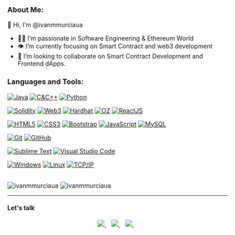 ### About Me:
🖖 Hi, I’m @ivanmmurciaua
- 👨‍💻 I’m passionate in Software Engineering & Ethereum World
- 👁 I’m currently focusing on Smart Contract and web3 development
- 💪 I’m looking to collaborate on Smart Contract Development and Frontend dApps.

### Languages and Tools:

[![Java](https://img.shields.io/badge/Java-orange?style=flat&logo=java&logoColor=white)](https://docs.oracle.com/en/java/)
[![C&C++](https://img.shields.io/badge/-C%20&%20C++-659ad2?style=flat&logo=c%2B%2B&logoColor=ffffff)](https://en.cppreference.com/w/)
[![Python](https://img.shields.io/badge/-Python-white?style=flat&logo=python)](https://docs.python.org/)

[![Solidity](https://img.shields.io/badge/-Solidity-659ad2?style=flat&color=000000&logo=Solidity&logoColor=ffffff)](https://docs.soliditylang.org/en/latest/)
[![Web3](https://img.shields.io/badge/-Web3-659ad2?style=flat&color=282826&logo=web3dotjs&logoColor=FF5F49)](https://docs.soliditylang.org/en/latest/)
[![Hardhat](https://img.shields.io/badge/-Hardhat-659ad2?logo=&color=282826)]()
[![OZ](https://img.shields.io/badge/-OpenZeppelin-659ad2?logo=&color=282826)]()
[![ReactJS](https://img.shields.io/badge/-ReactJS-61DAFB?style=flat&logo=react&logoColor=white)]()

[![HTML5](https://img.shields.io/badge/-HTML5-E34F26?style=flat&logo=html5&logoColor=white)]() 
[![CSS3](https://img.shields.io/badge/-CSS3-1572B6?style=flat&logo=css3)]() 
[![Bootstrap](https://img.shields.io/badge/-Bootstrap-563D7C?style=flat&logo=bootstrap)]()
[![JavaScript](https://img.shields.io/badge/-JavaScript-white?style=flat&logo=javascript)]()
[![MySQL](https://img.shields.io/badge/-MySQL-white?style=flat&logo=mysql)]()

[![Git](https://img.shields.io/badge/-Git-black?style=flat&logo=git)]() 
[![GitHub](https://img.shields.io/badge/-GitHub-181717?style=flat&logo=github)]()

[![Sublime Text](http://img.shields.io/badge/-Sublime%20Text-3C4858?style=flat&logo=sublime-text)]()
[![Visual Studio Code](https://img.shields.io/badge/-VSCode-444444?style=flat&logo=visual-studio-code&logoColor=007ACC)]()

[![Windows](https://img.shields.io/badge/-Windows-659ad2?style=flat&color=282826&logo=windows)]()
[![Linux](https://img.shields.io/badge/-Linux-222222?style=flat&logo=linux&logoColor=FCC624)]()
[![TCP/IP](https://img.shields.io/badge/-TCP/IP-222222?style=flat&logo=cisco&logoColor=white)]()

<br />
<img src="https://github-readme-stats.vercel.app/api?username=ivanmmurciaua&show_icons=true&theme=dracula" alt="ivanmmurciaua" />
<img src="https://github-readme-stats.vercel.app/api/top-langs/?username=ivanmmurciaua&theme=dracula&exclude_repo=PPSS,hada-p1,INGP,streamua,IAPE,IR,ETO,SI,BitUA,SD,GRP6-GRP3-Yelabay,Pruebas,LPP,P2,P3,PED&layout=compact&count_private=true&hide=html,css" alt="ivanmmurciaua" />

---

#### Let's talk
<p align="center">
<a href="https://t.me/ivanovish10" rel="nofollow">
  <img src="https://camo.githubusercontent.com/0ea1367897b9ee948089a0db824d57a30ce8a5413b59f80d2062b7efcd39ceb3/68747470733a2f2f696d672e736869656c64732e696f2f62616467652f74656c656772616d2d2532333030373742352e7376673f267374796c653d666f722d7468652d6261646765266c6f676f3d74656c656772616d266c6f676f436f6c6f723d7768697465" data-canonical-src="https://img.shields.io/badge/telegram-%230077B5.svg?&amp;style=for-the-badge&amp;logo=telegram&amp;logoColor=white" style="max-width:100%;">
</a>&nbsp;&nbsp;
<a href="https://www.linkedin.com/in/iv%C3%A1n-ma%C3%B1%C3%BAs-murcia-24021a151" rel="nofollow">
  <img src="https://camo.githubusercontent.com/a493f6833f99fb3c85788d6d9305e6b7a42b838e5ee5d138fd9a8214a7e77472/68747470733a2f2f696d672e736869656c64732e696f2f62616467652f6c696e6b6564696e2d2532333030373742352e7376673f267374796c653d666f722d7468652d6261646765266c6f676f3d6c696e6b6564696e266c6f676f436f6c6f723d7768697465" data-canonical-src="https://img.shields.io/badge/linkedin-%230077B5.svg?&amp;style=for-the-badge&amp;logo=linkedin&amp;logoColor=white" style="max-width:100%;">
</a>&nbsp;&nbsp;
<a href="mailto:solucionesemecuadrado@gmail.com">
  <img src="https://camo.githubusercontent.com/44d159cb65c2e906ed744052efc1c933364dddc8f2735fe0782a5f60594ff22d/68747470733a2f2f696d672e736869656c64732e696f2f62616467652f656d61696c206d652d2532333144413146332e7376673f267374796c653d666f722d7468652d6261646765266c6f676f3d676d61696c266c6f676f436f6c6f723d7768697465" data-canonical-src="https://img.shields.io/badge/email me-%231DA1F3.svg?&amp;style=for-the-badge&amp;logo=gmail&amp;logoColor=white" style="max-width:100%;">
</a>&nbsp;&nbsp;
</p>
<br />

<!--
**ivanmmurciaua/ivanmmurciaua** is a ✨ _special_ ✨ repository because its `README.md` (this file) appears on your GitHub profile.
-->
